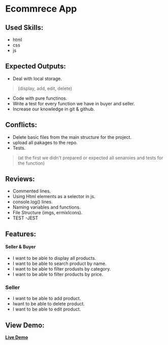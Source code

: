 # Ecommrece App

## Used Skills:
* html
* css
* js

## Expected Outputs:
* Deal with local storage.
 >(display, add, edit, delete)
* Code with pure functinos.
* Write a test for every function we have in buyer and seller.
* Increase our knowledge in git & github.

## Conflicts:
* Delete basic files from the main structure for the project.
* upload all pakages to the repo.
* Tests.
 >(at the first we didn't prepared or expected all senaroies and tests for the function)

## Reviews:
* Commented lines.
* Using Html elements as a selector in js.
* console.log() lines.
* Naming variables and functions.
* File Structure (imgs, ermixIcons).
* TEST -JEST

## Features:
#### Seller & Buyer
* I want to be able to display all products.
* I want to be able to search product by name.
* I want to be able to filter produsts by category.
* I want to be able to filter products by price.

### Seller
* I want to be able to add product.
* Iwant to be able to delete product.
* I want to be able to edit product.

## View Demo:
**[Live Demo](https://gsg-g13.github.io/Ecommerce-Ahmed-Abed-Haitham-Amal/)**


